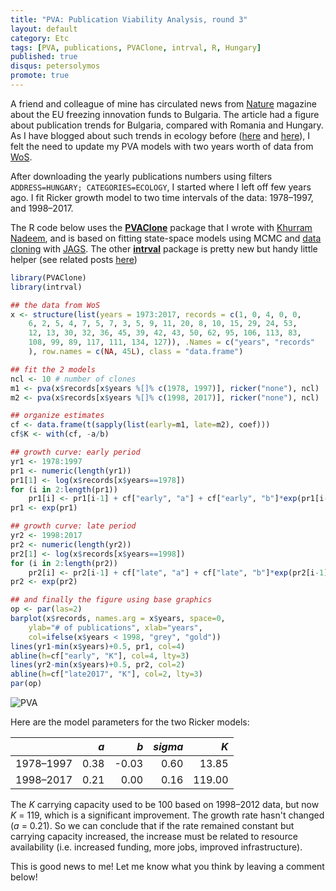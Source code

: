 ```yaml
---
title: "PVA: Publication Viability Analysis, round 3"
layout: default
category: Etc
tags: [PVA, publications, PVAClone, intrval, R, Hungary]
published: true
disqus: petersolymos
promote: true
---
```


A friend and colleague of mine<!--, [P&eacute;ter Bat&aacute;ry](https://sites.google.com/site/pbatary/)-->
has circulated news from [Nature](https://www.nature.com/articles/d41586-018-01374-x)
magazine about the EU freezing innovation funds to Bulgaria.
The article had a figure about publication trends for
Bulgaria, compared with Romania and Hungary.
As I have blogged about such trends in ecology before
([here](http://okologiablog.hu/node/219) and 
[here](http://peter.solymos.org/etc/2016/08/30/my-first-blog-post-was-a-guest-post.html)), 
I felt the need to update my PVA models
with two years worth of data from [WoS](https://webofknowledge.com/).

After downloading the yearly publications numbers
using filters `ADDRESS=HUNGARY; CATEGORIES=ECOLOGY`,
I started where I left off few years ago. I fit Ricker growth model
to two time intervals of the data: 1978&ndash;1997, and 1998&ndash;2017.

The R code below uses the [**PVAClone**]( https://CRAN.R-project.org/package=PVAClone) package
that I wrote with [Khurram Nadeem](https://www.researchgate.net/profile/Khurram_Nadeem),
and is based on fitting state-space models using 
MCMC and [data cloning](http://datacloning.org/) with [JAGS](http://mcmc-jags.sourceforge.net/).
The other [**intrval**](https://CRAN.R-project.org/package=interval) package is pretty new but handy little helper
(see related posts [here](http://peter.solymos.org/tags.html#intrval))

```R
library(PVAClone)
library(intrval)

## the data from WoS
x <- structure(list(years = 1973:2017, records = c(1, 0, 4, 0, 0,
    6, 2, 5, 4, 7, 5, 7, 3, 5, 9, 11, 20, 8, 10, 15, 29, 24, 53,
    12, 13, 30, 32, 36, 45, 39, 42, 43, 50, 62, 95, 106, 113, 83,
    108, 99, 89, 117, 111, 134, 127)), .Names = c("years", "records"
    ), row.names = c(NA, 45L), class = "data.frame")

## fit the 2 models
ncl <- 10 # number of clones
m1 <- pva(x$records[x$years %[]% c(1978, 1997)], ricker("none"), ncl)
m2 <- pva(x$records[x$years %[]% c(1998, 2017)], ricker("none"), ncl)

## organize estimates
cf <- data.frame(t(sapply(list(early=m1, late=m2), coef)))
cf$K <- with(cf, -a/b)

## growth curve: early period
yr1 <- 1978:1997
pr1 <- numeric(length(yr1))
pr1[1] <- log(x$records[x$years==1978])
for (i in 2:length(pr1))
    pr1[i] <- pr1[i-1] + cf["early", "a"] + cf["early", "b"]*exp(pr1[i-1])
pr1 <- exp(pr1)

## growth curve: late period
yr2 <- 1998:2017
pr2 <- numeric(length(yr2))
pr2[1] <- log(x$records[x$years==1998])
for (i in 2:length(pr2))
    pr2[i] <- pr2[i-1] + cf["late", "a"] + cf["late", "b"]*exp(pr2[i-1])
pr2 <- exp(pr2)

## and finally the figure using base graphics
op <- par(las=2)
barplot(x$records, names.arg = x$years, space=0,
    ylab="# of publications", xlab="years",
    col=ifelse(x$years < 1998, "grey", "gold"))
lines(yr1-min(x$years)+0.5, pr1, col=4)
abline(h=cf["early", "K"], col=4, lty=3)
lines(yr2-min(x$years)+0.5, pr2, col=2)
abline(h=cf["late2017", "K"], col=2, lty=3)
par(op)
```

<img src="{{ site.baseurl }}/images/2018/02/06/pva-3.png" class="img-responsive" alt="PVA">

Here are the model parameters for the two Ricker models:

|                |  *a*|  *b*| *sigma*|     *K*|
|:---------------|----:|-----:|------:|-------:|
|1978&ndash;1997 | 0.38| -0.03|   0.60|   13.85|
|1998&ndash;2017 | 0.21|  0.00|   0.16|  119.00|

The *K* carrying capacity used to be 100 based on 
1998&ndash;2012 data, but now *K* = 119, which is
a significant improvement. The growth rate
hasn't changed (*a* = 0.21).
So we can conclude that if the rate remained constant
but carrying capacity increased, the increase must be
related to resource availability
(i.e. increased funding, more jobs, improved infrastructure).

This is good news to me! Let me know what you think by leaving a comment below!
